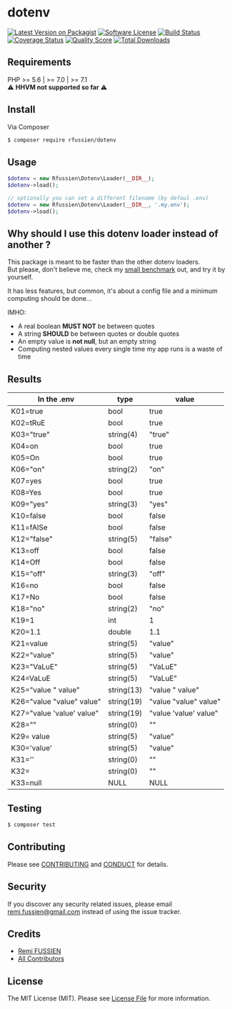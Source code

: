 # dotenv

[![Latest Version on Packagist][ico-version]][link-packagist]
[![Software License][ico-license]](LICENSE.md)
[![Build Status][ico-travis]][link-travis]
[![Coverage Status][ico-scrutinizer]][link-scrutinizer]
[![Quality Score][ico-code-quality]][link-code-quality]
[![Total Downloads][ico-downloads]][link-downloads]

## Requirements

PHP >= 5.6 | >= 7.0 | >= 7.1 <br>
:warning:
**HHVM not supported so far**
:warning:

## Install

Via Composer

``` bash
$ composer require rfussien/dotenv
```

## Usage

``` php
$dotenv = new Rfussien\Dotenv\Loader(__DIR__);
$dotenv->load();

// optionally you can set a different filename (by defaul .env)
$dotenv = new Rfussien\Dotenv\Loader(__DIR__, '.my.env');
$dotenv->load();

```

## Why should I use this dotenv loader instead of another ?

This package is meant to be faster than the other dotenv loaders.<br>
But please, don't believe me, check my [small benchmark](https://github.com/rfussien/dotenv-benchmark) out, and try it by yourself.

It has less features, but common, it's about a config file and a minimum
computing should be done...

IMHO:
 - A real boolean **MUST NOT** be between quotes
 - A string **SHOULD** be between quotes or double quotes
 - An empty value is **not null**, but an empty string
 - Computing nested values every single time my app runs is a waste of time

## Results

| In the .env                       | type       | value                 |
|-----------------------------------|------------|-----------------------|
| K01=true                          | bool       | true                  |
| K02=tRuE                          | bool       | true                  |
| K03="true"                        | string(4)  | "true"                |
| K04=on                            | bool       | true                  |
| K05=On                            | bool       | true                  |
| K06="on"                          | string(2)  | "on"                  |
| K07=yes                           | bool       | true                  |
| K08=Yes                           | bool       | true                  |
| K09="yes"                         | string(3)  | "yes"                 |
| K10=false                         | bool       | false                 |
| K11=fAlSe                         | bool       | false                 |
| K12="false"                       | string(5)  | "false"               |
| K13=off                           | bool       | false                 |
| K14=Off                           | bool       | false                 |
| K15="off"                         | string(3)  | "off"                 |
| K16=no                            | bool       | false                 |
| K17=No                            | bool       | false                 |
| K18="no"                          | string(2)  | "no"                  |
| K19=1                             | int        | 1                     |
| K20=1.1                           | double     | 1.1                   |
| K21=value                         | string(5)  | "value"               |
| K22="value"                       | string(5)  | "value"               |
| K23="VaLuE"                       | string(5)  | "VaLuE"               |
| K24=VaLuE                         | string(5)  | "VaLuE"               |
| K25="value \" value"              | string(13) | "value " value"       |
| K26="value \"value\" value"       | string(19) | "value "value" value" |
| K27="value 'value' value"         | string(19) | "value 'value' value" |
| K28=""                            | string(0)  | ""                    |
| K29=                        value | string(5)  | "value"               |
| K30='value'                       | string(5)  | "value"               |
| K31=''                            | string(0)  | ""                    |
| K32=                              | string(0)  | ""                    |
| K33=null                          | NULL       | NULL                  |

## Testing

``` bash
$ composer test
```

## Contributing

Please see [CONTRIBUTING](CONTRIBUTING.md) and [CONDUCT](CONDUCT.md) for details.

## Security

If you discover any security related issues, please email remi.fussien@gmail.com instead of using the issue tracker.

## Credits

- [Remi FUSSIEN][link-author]
- [All Contributors][link-contributors]

## License

The MIT License (MIT). Please see [License File](LICENSE.md) for more information.

[ico-version]: https://img.shields.io/packagist/v/rfussien/dotenv.svg?style=flat-square
[ico-license]: https://img.shields.io/badge/license-MIT-brightgreen.svg?style=flat-square
[ico-travis]: https://img.shields.io/travis/rfussien/dotenv/master.svg?style=flat-square
[ico-scrutinizer]: https://img.shields.io/scrutinizer/coverage/g/rfussien/dotenv.svg?style=flat-square
[ico-code-quality]: https://img.shields.io/scrutinizer/g/rfussien/dotenv.svg?style=flat-square
[ico-downloads]: https://img.shields.io/packagist/dt/rfussien/dotenv.svg?style=flat-square

[link-packagist]: https://packagist.org/packages/rfussien/dotenv
[link-travis]: https://travis-ci.org/rfussien/dotenv
[link-scrutinizer]: https://scrutinizer-ci.com/g/rfussien/dotenv/code-structure
[link-code-quality]: https://scrutinizer-ci.com/g/rfussien/dotenv
[link-downloads]: https://packagist.org/packages/rfussien/dotenv
[link-author]: https://github.com/rfussien
[link-contributors]: ../../contributors
